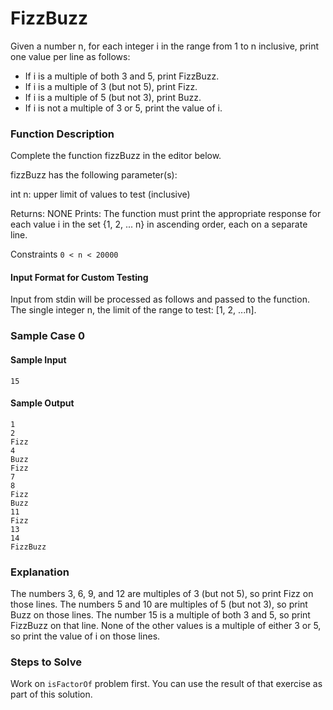 # FizzBuzz

Given a number n, for each integer i in the range from 1 to n inclusive, print one value per line as follows:

- If i is a multiple of both 3 and 5, print FizzBuzz. 
- If i is a multiple of 3 (but not 5), print Fizz.
- If i is a multiple of 5 (but not 3), print Buzz. 
- If i is not a multiple of 3 or 5, print the value of i.

### Function Description

Complete the function fizzBuzz in the editor below.

fizzBuzz has the following parameter(s):

int n: upper limit of values to test (inclusive)

Returns: NONE 
Prints: The function must print the appropriate response for each value i in the set {1, 2, ... n} in ascending order, each on a separate line.

Constraints
`0 < n < 20000`

#### Input Format for Custom Testing

Input from stdin will be processed as follows and passed to the function.
The single integer n, the limit of the range to test: [1, 2, ...n]. 

### Sample Case 0

#### Sample Input

`15`

#### Sample Output

```
1
2
Fizz
4
Buzz
Fizz
7
8
Fizz
Buzz
11
Fizz
13
14
FizzBuzz
```

### Explanation

The numbers 3, 6, 9, and 12 are multiples of 3 (but not 5), so print Fizz on those lines.
The numbers 5 and 10 are multiples of 5 (but not 3), so print Buzz on those lines.
The number 15 is a multiple of both 3 and 5, so print FizzBuzz on that line.
None of the other values is a multiple of either 3 or 5, so print the value of i on those lines.

### Steps to Solve

Work on `isFactorOf` problem first. You can use the result of that exercise as part of this solution.
